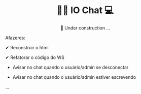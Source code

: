<h1 align="center">👨‍🚀 IO Chat 💻</h1>

<p align="center">🚧 Under construction ...</p>


Afazeres:

✔ Reconstruir o html

✔ Refatorar o código do WS

- Avisar no chat quando o usuário/admin se desconectar

- Avisar no chat quando o usuário/admin estiver escrevendo

...
